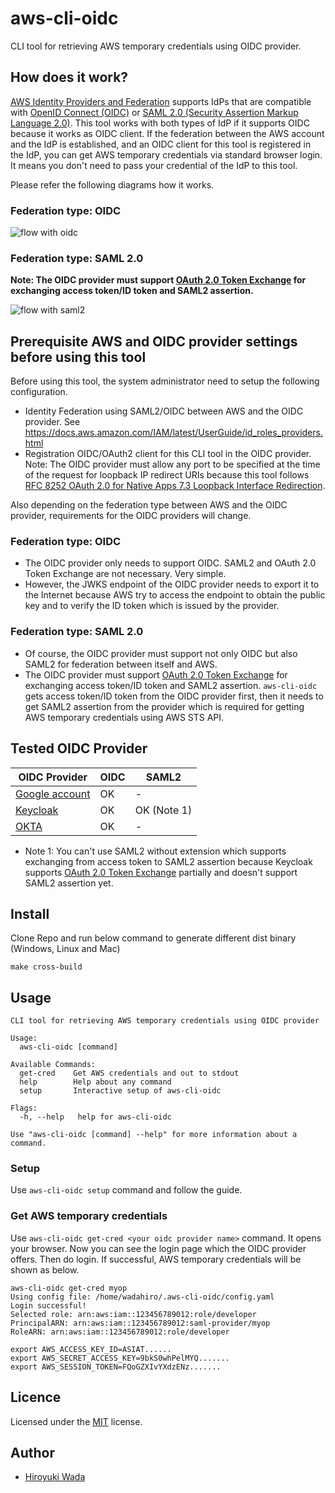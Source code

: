 # aws-cli-oidc

CLI tool for retrieving AWS temporary credentials using OIDC provider.


## How does it work?

[AWS Identity Providers and Federation](https://docs.aws.amazon.com/IAM/latest/UserGuide/id_roles_providers.html) supports IdPs that are compatible with [OpenID Connect (OIDC)](http://openid.net/connect/) or [SAML 2.0 (Security Assertion Markup Language 2.0)](https://wiki.oasis-open.org/security). This tool works with both types of IdP if it supports OIDC because it works as OIDC client. If the federation between the AWS account and the IdP is established, and an OIDC client for this tool is registered in the IdP, you can get AWS temporary credentials via standard browser login. It means you don't need to pass your credential of the IdP to this tool.

Please refer the following diagrams how it works.

### Federation type: OIDC

![flow with oidc](flow-with-oidc.png)

### Federation type: SAML 2.0

**Note: The OIDC provider must support [OAuth 2.0 Token Exchange](https://tools.ietf.org/html/draft-ietf-oauth-token-exchange-15) for exchanging access token/ID token and SAML2 assertion.**

![flow with saml2](flow-with-saml2.png)


## Prerequisite AWS and OIDC provider settings before using this tool

Before using this tool, the system administrator need to setup the following configuration.

- Identity Federation using SAML2/OIDC between AWS and the OIDC provider. See https://docs.aws.amazon.com/IAM/latest/UserGuide/id_roles_providers.html
- Registration OIDC/OAuth2 client for this CLI tool in the OIDC provider. Note: The OIDC provider must allow any port to be specified at the time of the request for loopback IP redirect URIs because this tool follows [RFC 8252 OAuth 2.0 for Native Apps 7.3 Loopback Interface Redirection](https://tools.ietf.org/html/rfc8252#section-7.3).

Also depending on the federation type between AWS and the OIDC provider, requirements for the OIDC providers will change.

### Federation type: OIDC

- The OIDC provider only needs to support OIDC. SAML2 and OAuth 2.0 Token Exchange are not necessary. Very simple.
- However, the JWKS endpoint of the OIDC provider needs to export it to the Internet because AWS try to access the endpoint to obtain the public key and to verify the ID token which is issued by the provider.

### Federation type: SAML 2.0

- Of course, the OIDC provider must support not only OIDC but also SAML2 for federation between itself and AWS.
- The OIDC provider must support [OAuth 2.0 Token Exchange](https://tools.ietf.org/html/draft-ietf-oauth-token-exchange-15) for exchanging access token/ID token and SAML2 assertion. `aws-cli-oidc` gets access token/ID token from the OIDC provider first, then it needs to get SAML2 assertion from the provider which is required for getting AWS temporary credentials using AWS STS API.


## Tested OIDC Provider

|  OIDC Provider  |  OIDC  | SAML2 |
| ---- | ---- | ---- |
|  [Google account](https://accounts.google.com/.well-known/openid-configuration)  |  OK  |  -  |
|  [Keycloak](https://www.keycloak.org)  |  OK  |  OK (Note 1)  |
|  [OKTA](https://developer.okta.com/)  |  OK  |  -  |

* Note 1: You can't use SAML2 without extension which supports exchanging from access token to SAML2 assertion because Keycloak supports [OAuth 2.0 Token Exchange](https://tools.ietf.org/html/draft-ietf-oauth-token-exchange-15) partially and doesn't support SAML2 assertion yet.


## Install

Clone Repo and run below command to generate different dist binary (Windows, Linux and Mac) 

```
make cross-build
```

## Usage

```
CLI tool for retrieving AWS temporary credentials using OIDC provider

Usage:
  aws-cli-oidc [command]

Available Commands:
  get-cred    Get AWS credentials and out to stdout
  help        Help about any command
  setup       Interactive setup of aws-cli-oidc

Flags:
  -h, --help   help for aws-cli-oidc

Use "aws-cli-oidc [command] --help" for more information about a command.
```


### Setup

Use `aws-cli-oidc setup` command and follow the guide.


### Get AWS temporary credentials

Use `aws-cli-oidc get-cred <your oidc provider name>` command. It opens your browser.
Now you can see the login page which the OIDC provider offers. Then do login.
If successful, AWS temporary credentials will be shown as below.

```
aws-cli-oidc get-cred myop
Using config file: /home/wadahiro/.aws-cli-oidc/config.yaml
Login successful!
Selected role: arn:aws:iam::123456789012:role/developer
PrincipalARN: arn:aws:iam::123456789012:saml-provider/myop
RoleARN: arn:aws:iam::123456789012:role/developer

export AWS_ACCESS_KEY_ID=ASIAT......
export AWS_SECRET_ACCESS_KEY=9bkS0whPelMYQ.......
export AWS_SESSION_TOKEN=FQoGZXIvYXdzENz.......
```


## Licence

Licensed under the [MIT](/LICENSE) license.


## Author

- [Hiroyuki Wada](https://github.com/wadahiro)
